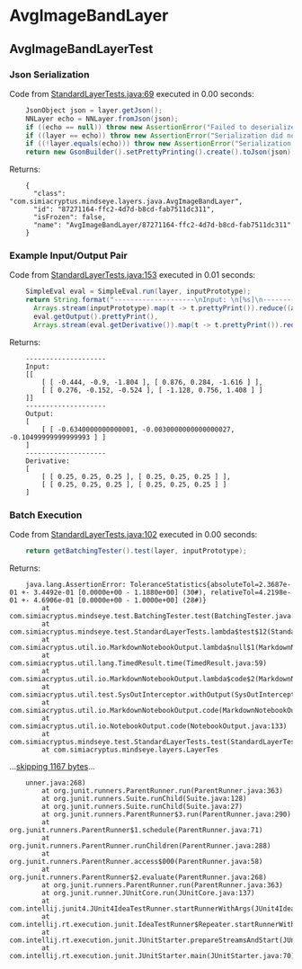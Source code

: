 # AvgImageBandLayer
## AvgImageBandLayerTest
### Json Serialization
Code from [StandardLayerTests.java:69](../../../../../../../src/main/java/com/simiacryptus/mindseye/test/StandardLayerTests.java#L69) executed in 0.00 seconds: 
```java
    JsonObject json = layer.getJson();
    NNLayer echo = NNLayer.fromJson(json);
    if ((echo == null)) throw new AssertionError("Failed to deserialize");
    if ((layer == echo)) throw new AssertionError("Serialization did not copy");
    if ((!layer.equals(echo))) throw new AssertionError("Serialization not equal");
    return new GsonBuilder().setPrettyPrinting().create().toJson(json);
```

Returns: 

```
    {
      "class": "com.simiacryptus.mindseye.layers.java.AvgImageBandLayer",
      "id": "87271164-ffc2-4d7d-b8cd-fab7511dc311",
      "isFrozen": false,
      "name": "AvgImageBandLayer/87271164-ffc2-4d7d-b8cd-fab7511dc311"
    }
```



### Example Input/Output Pair
Code from [StandardLayerTests.java:153](../../../../../../../src/main/java/com/simiacryptus/mindseye/test/StandardLayerTests.java#L153) executed in 0.01 seconds: 
```java
    SimpleEval eval = SimpleEval.run(layer, inputPrototype);
    return String.format("--------------------\nInput: \n[%s]\n--------------------\nOutput: \n%s\n--------------------\nDerivative: \n%s",
      Arrays.stream(inputPrototype).map(t -> t.prettyPrint()).reduce((a, b) -> a + ",\n" + b).get(),
      eval.getOutput().prettyPrint(),
      Arrays.stream(eval.getDerivative()).map(t -> t.prettyPrint()).reduce((a, b) -> a + ",\n" + b).get());
```

Returns: 

```
    --------------------
    Input: 
    [[
    	[ [ -0.444, -0.9, -1.804 ], [ 0.876, 0.284, -1.616 ] ],
    	[ [ 0.276, -0.152, -0.524 ], [ -1.128, 0.756, 1.408 ] ]
    ]]
    --------------------
    Output: 
    [
    	[ [ -0.6340000000000001, -0.0030000000000000027, -0.10499999999999993 ] ]
    ]
    --------------------
    Derivative: 
    [
    	[ [ 0.25, 0.25, 0.25 ], [ 0.25, 0.25, 0.25 ] ],
    	[ [ 0.25, 0.25, 0.25 ], [ 0.25, 0.25, 0.25 ] ]
    ]
```



### Batch Execution
Code from [StandardLayerTests.java:102](../../../../../../../src/main/java/com/simiacryptus/mindseye/test/StandardLayerTests.java#L102) executed in 0.00 seconds: 
```java
    return getBatchingTester().test(layer, inputPrototype);
```

Returns: 

```
    java.lang.AssertionError: ToleranceStatistics{absoluteTol=2.3687e-01 +- 3.4492e-01 [0.0000e+00 - 1.1880e+00] (30#), relativeTol=4.2198e-01 +- 4.6906e-01 [0.0000e+00 - 1.0000e+00] (28#)}
    	at com.simiacryptus.mindseye.test.BatchingTester.test(BatchingTester.java:77)
    	at com.simiacryptus.mindseye.test.StandardLayerTests.lambda$test$12(StandardLayerTests.java:103)
    	at com.simiacryptus.util.io.MarkdownNotebookOutput.lambda$null$1(MarkdownNotebookOutput.java:138)
    	at com.simiacryptus.util.lang.TimedResult.time(TimedResult.java:59)
    	at com.simiacryptus.util.io.MarkdownNotebookOutput.lambda$code$2(MarkdownNotebookOutput.java:138)
    	at com.simiacryptus.util.test.SysOutInterceptor.withOutput(SysOutInterceptor.java:82)
    	at com.simiacryptus.util.io.MarkdownNotebookOutput.code(MarkdownNotebookOutput.java:136)
    	at com.simiacryptus.util.io.NotebookOutput.code(NotebookOutput.java:133)
    	at com.simiacryptus.mindseye.test.StandardLayerTests.test(StandardLayerTests.java:102)
    	at com.simiacryptus.mindseye.layers.LayerTes
```
...[skipping 1167 bytes](etc/54.txt)...
```
    unner.java:268)
    	at org.junit.runners.ParentRunner.run(ParentRunner.java:363)
    	at org.junit.runners.Suite.runChild(Suite.java:128)
    	at org.junit.runners.Suite.runChild(Suite.java:27)
    	at org.junit.runners.ParentRunner$3.run(ParentRunner.java:290)
    	at org.junit.runners.ParentRunner$1.schedule(ParentRunner.java:71)
    	at org.junit.runners.ParentRunner.runChildren(ParentRunner.java:288)
    	at org.junit.runners.ParentRunner.access$000(ParentRunner.java:58)
    	at org.junit.runners.ParentRunner$2.evaluate(ParentRunner.java:268)
    	at org.junit.runners.ParentRunner.run(ParentRunner.java:363)
    	at org.junit.runner.JUnitCore.run(JUnitCore.java:137)
    	at com.intellij.junit4.JUnit4IdeaTestRunner.startRunnerWithArgs(JUnit4IdeaTestRunner.java:68)
    	at com.intellij.rt.execution.junit.IdeaTestRunner$Repeater.startRunnerWithArgs(IdeaTestRunner.java:47)
    	at com.intellij.rt.execution.junit.JUnitStarter.prepareStreamsAndStart(JUnitStarter.java:242)
    	at com.intellij.rt.execution.junit.JUnitStarter.main(JUnitStarter.java:70)
    
```



